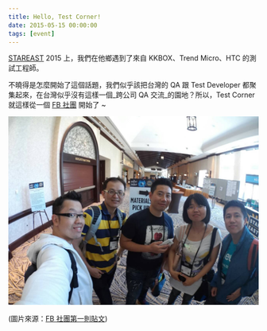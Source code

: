 ```yaml
---
title: Hello, Test Corner!
date: 2015-05-15 00:00:00
tags: [event]
---
```


[STAREAST][] 2015 上，我們在他鄉遇到了來自 KKBOX、Trend Micro、HTC 的測試工程師。

不曉得是怎麼開始了這個話題，我們似乎該把台灣的 QA 跟 Test Developer 都聚集起來，在台灣似乎沒有這樣一個_跨公司 QA 交流_的園地？所以，Test Corner 就這樣從一個 [FB 社團][fb] 開始了 ~

![STAREAST 2015 相遇](/images/stareast-2015-meetup.jpg)

(圖片來源：[FB 社團第一則貼文][1st-post])

 [stareast]: https://stareast.techwell.com/
 [fb]: https://www.facebook.com/groups/test.corner/
 [1st-post]: https://www.facebook.com/groups/test.corner/permalink/1014408855243690/

